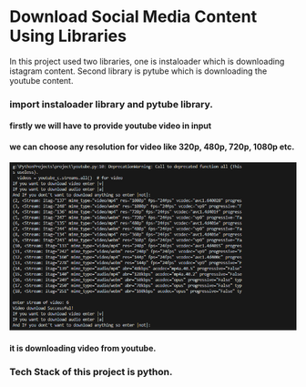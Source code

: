 # Download Social Media Content Using Libraries
In this project used two libraries, one is instaloader which is downloading istagram content. Second library is pytube which is downloading the youtube content.

### import instaloader library and pytube library.

#### firstly we will have to provide youtube video in input 
#### we can choose any resolution for video like 320p, 480p, 720p, 1080p etc.

![App Screenshot](https://github.com/karan2782/Project-Instaloader_And_Pytube/blob/main/Screenshot%202024-02-23%20171903.png)
#### it is downloading video from youtube.

### Tech Stack of this project is python.

